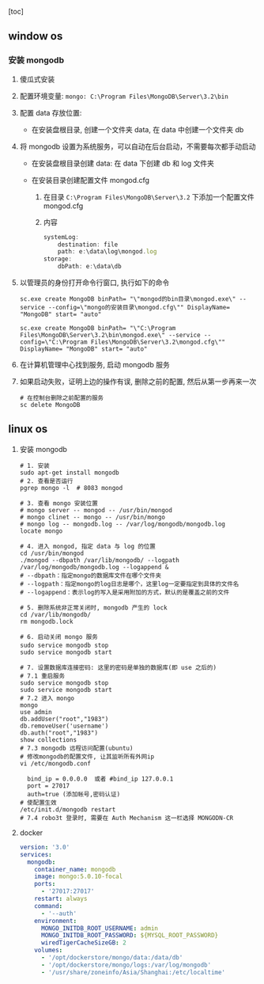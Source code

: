 [toc]

## window os

### 安装 mongodb

1.  傻瓜式安装
2.  配置环境变量: `mongo: C:\Program Files\MongoDB\Server\3.2\bin`
3.  配置 data 存放位置:

    - 在安装盘根目录, 创建一个文件夹 data, 在 data 中创建一个文件夹 db

4.  将 mongodb 设置为系统服务，可以自动在后台启动，不需要每次都手动启动

    - 在安装盘根目录创建 data: 在 data 下创建 db 和 log 文件夹
    - 在安装目录创建配置文件 mongod.cfg

      1. 在目录 `C:\Program Files\MongoDB\Server\3.2` 下添加一个配置文件 mongod.cfg
      2. 内容

         ```js
         systemLog:
             destination: file
             path: e:\data\log\mongod.log
         storage:
             dbPath: e:\data\db
         ```

5.  以管理员的身份打开命令行窗口, 执行如下的命令

    ```shell
    sc.exe create MongoDB binPath= "\"mongod的bin目录\mongod.exe\" --service --config=\"mongo的安装目录\mongod.cfg\"" DisplayName= "MongoDB" start= "auto"
    ```

    ```shell
    sc.exe create MongoDB binPath= "\"C:\Program Files\MongoDB\Server\3.2\bin\mongod.exe\" --service --config=\"C:\Program Files\MongoDB\Server\3.2\mongod.cfg\"" DisplayName= "MongoDB" start= "auto"
    ```

6.  在计算机管理中心找到服务, 启动 mongodb 服务
7.  如果启动失败，证明上边的操作有误, 删除之前的配置, 然后从第一步再来一次

    ```shell
    # 在控制台删除之前配置的服务
    sc delete MongoDB
    ```

## linux os

1. 安装 mongodb

   ```shell
   # 1. 安装
   sudo apt-get install mongodb
   # 2. 查看是否运行
   pgrep mongo -l  # 8083 mongod

   # 3. 查看 mongo 安装位置
   # mongo server -- mongod -- /usr/bin/mongod
   # mongo clinet -- mongo -- /usr/bin/mongo
   # mongo log -- mongodb.log -- /var/log/mongodb/mongodb.log
   locate mongo

   # 4. 进入 mongod, 指定 data 与 log 的位置
   cd /usr/bin/mongod
   ./mongod --dbpath /var/lib/mongodb/ --logpath /var/log/mongodb/mongodb.log --logappend &
   # --dbpath：指定mongo的数据库文件在哪个文件夹
   # --logpath：指定mongo的log日志是哪个，这里log一定要指定到具体的文件名
   # --logappend：表示log的写入是采用附加的方式，默认的是覆盖之前的文件

   # 5. 删除系统非正常关闭时, mongodb 产生的 lock
   cd /var/lib/mongodb/
   rm mongodb.lock

   # 6. 启动关闭 mongo 服务
   sudo service mongodb stop 　　
   sudo service mongodb start

   # 7. 设置数据库连接密码: 这里的密码是单独的数据库(即 use 之后的)
   # 7.1 重启服务
   sudo service mongodb stop
   sudo service mongodb start
   # 7.2 进入 mongo
   mongo
   use admin
   db.addUser("root","1983")
   db.removeUser('username')
   db.auth("root","1983")
   show collections
   # 7.3 mongodb 远程访问配置(ubuntu)
   # 修改mongodb的配置文件, 让其监听所有外网ip
   vi /etc/mongodb.conf

     bind_ip = 0.0.0.0  或者 #bind_ip 127.0.0.1
     port = 27017
     auth=true (添加帐号,密码认证)
   # 使配置生效
   /etc/init.d/mongodb restart
   # 7.4 robo3t 登录时, 需要在 Auth Mechanism 这一栏选择 MONGODN-CR
   ```

2. docker

   ```yaml
   version: '3.0'
   services:
     mongodb:
       container_name: mongodb
       image: mongo:5.0.10-focal
       ports:
         - '27017:27017'
       restart: always
       command:
         - '--auth'
       environment:
         MONGO_INITDB_ROOT_USERNAME: admin
         MONGO_INITDB_ROOT_PASSWORD: ${MYSQL_ROOT_PASSWORD}
         wiredTigerCacheSizeGB: 2
       volumes:
         - '/opt/dockerstore/mongo/data:/data/db'
         - '/opt/dockerstore/mongo/logs:/var/log/mongodb'
         - '/usr/share/zoneinfo/Asia/Shanghai:/etc/localtime'
   ```
